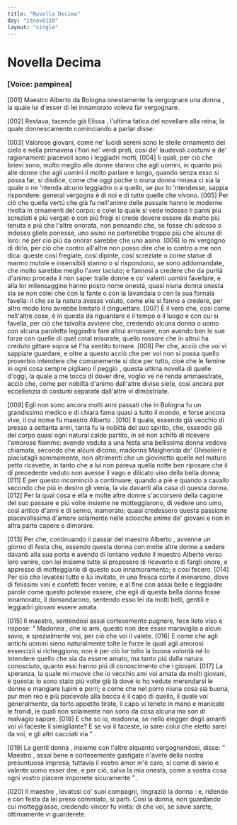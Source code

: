 ```yaml
---
title: "Novella Decima"
day: "itnov0110"
layout: "single"
---
```

<div id="nov0110" type="novella" who="pampinea">
 <h1>
  Novella Decima
 </h1>
 <p>
  <h3>
   [Voice: pampinea]
  </h3>
 </p>
 <argument>
  <p>
   <a name="p01100001">
    [001]
   </a>
   <name persref="maestroalberto" type="person">
    Maestro Alberto da Bologna
   </name>
   onestamente fa vergognare una
   <name persref="malgheridaghisolieri" type="person">
    donna
   </name>
   , la quale lui d'esser di lei innamorato voleva far vergognare.
  </p>
 </argument>
 <div3 type="commentary" who="author">
  <p>
   <a name="p01100002">
    [002]
   </a>
   Restava, tacendo gi&agrave;
   <name persref="elissa" type="person">
    Elissa
   </name>
   , l'ultima fatica del novellare alla reina; la quale donnescamente cominciando a parlar disse:
  </p>
 </div3>
 <div3 type="commentary" who="pampinea">
  <p>
   <a name="p01100003">
    [003]
   </a>
   Valorose giovani, come ne' lucidi sereni sono le stelle ornamento del cielo e nella primavera i fiori ne' verdi prati, cos&iacute; de' laudevoli costumi e de' ragionamenti piacevoli sono i leggiadri motti;
   <a name="p01100004">
    [004]
   </a>
   li quali, per ci&ograve; che brievi sono, molto meglio alle donne stanno che agli uomini, in quanto pi&uacute; alle donne che agli uomini il molto parlare e lungo, quando senza esso si possa far, si disdice, come che oggi poche o niuna donna rimasa ci sia la quale o ne 'ntenda alcuno leggiadro o a quello, se pur lo 'ntendesse, sappia rispondere: general vergogna &egrave; di noi e di tutte quelle che vivono.
   <a name="p01100005">
    [005]
   </a>
   Per ci&ograve; che quella vert&uacute; che gi&agrave; fu nell'anime delle passate hanno le moderne rivolta in ornamenti del corpo; e colei la quale si vede indosso li panni pi&uacute; screziati e pi&uacute; vergati e con pi&uacute; fregi si crede dovere essere da molto pi&uacute; tenuta e pi&uacute; che l'altre onorata, non pensando che, se fosse chi adosso o indosso gliele ponesse, uno asino ne porterebbe troppo pi&uacute; che alcuna di loro: n&eacute; per ci&ograve; pi&uacute; da onorar sarebbe che uno asino.
   <a name="p01100006">
    [006]
   </a>
   Io mi vergogno di dirlo, per ci&ograve; che contro all'altre non posso dire che io contro a me non dica: queste cos&iacute; fregiate, cos&iacute; dipinte, cos&iacute; screziate o come statue di marmo mutole e insensibili stanno o s&iacute; rispondono, se sono addomandate, che molto sarebbe meglio l'aver taciuto; e fannosi a credere che da purit&agrave; d'animo proceda il non saper tralle donne e co' valenti uomini favellare, e alla lor milensaggine hanno posto nome onest&agrave;, quasi niuna donna onesta sia se non colei che con la fante o con la lavandaia o con la sua fornaia favella: il che se la natura avesse voluto, come elle si fanno a credere, per altro modo loro avrebbe limitato il cinguettare.
   <a name="p01100007">
    [007]
   </a>
   &Egrave; il vero che, cos&iacute; come nell'altre cose, &egrave; in questa da riguardare e il tempo e il luogo e con cui si favella, per ci&ograve; che talvolta avviene che, credendo alcuna donna o uomo con alcuna paroletta leggiadra fare altrui arrossare, non avendo ben le sue forze con quelle di quel cotal misurate, quello rossore che in altrui ha creduto gittare sopra s&eacute; l'ha sentito tornare.
   <a name="p01100008">
    [008]
   </a>
   Per che, acci&ograve; che voi vi sappiate guardare, e oltre a questo acci&ograve; che per voi non si possa quello proverbio intendere che comunemente si dice per tutto, cio&egrave; che
   <seg type="proverb">
    le femine in ogni cosa sempre pigliano il peggio
   </seg>
   , questa ultima novella di quelle d'oggi, la quale a me tocca di dover dire, voglio ve ne renda ammaestrate, acci&ograve; che, come per nobilt&agrave; d'animo dall'altre divise siete, cos&iacute; ancora per eccellenzia di costumi separate dall'altre vi dimostriate.
  </p>
 </div3>
 <p>
  <a name="p01100009">
   [009]
  </a>
  Egli non sono ancora molti anni passati che in
  <name placeref="bologna" type="place">
   Bologna
  </name>
  fu un grandissimo medico e di chiara fama quasi a tutto il mondo, e forse ancora vive, il cui nome fu
  <name persref="maestroalberto" type="person">
   maestro Alberto
  </name>
  .
  <a name="p01100010">
   [010]
  </a>
  Il quale, essendo gi&agrave; vecchio di presso a settanta anni, tanta fu la nobilt&agrave; del suo spirito, che, essendo gi&agrave; del corpo quasi ogni natural caldo partito, in s&eacute; non schif&ograve; di ricevere l'amorose fiamme: avendo veduta a una festa una bellissima donna vedova chiamata, secondo che alcuni dicono, madonna
  <name persref="malgheridaghisolieri" type="person">
   Malgherida de' Ghisolieri
  </name>
  e piaciutagli sommamente, non altrimenti che un giovinetto quelle nel maturo petto ricevette, in tanto che a lui non pareva quella notte ben riposare che il d&iacute; precedente veduto non avesse il vago e dilicato viso della bella donna;
  <a name="p01100011">
   [011]
  </a>
  E per questo incominci&ograve; a continuare, quando a pi&egrave; e quando a cavallo secondo che pi&uacute; in destro gli venia, la via davanti alla casa di questa donna.
  <a name="p01100012">
   [012]
  </a>
  Per la qual cosa e ella e molte altre donne s'accorsero della cagione del suo passare e pi&uacute; volte insieme ne motteggiarono, di vedere uno umo, cos&iacute; antico d'anni e di senno, inamorato; quasi credessero questa passione piacevolissima d'amore solamente nelle sciocche anime de' giovani e non in altra parte capere e dimorare.
 </p>
 <p>
  <a name="p01100013">
   [013]
  </a>
  Per che, continuando il passar del
  <name persref="maestroalberto" type="person">
   maestro Alberto
  </name>
  , avvenne un giorno di festa che, essendo questa
  <name persref="malgheridaghisolieri" type="person">
   donna
  </name>
  con molte altre donne a sedere davanti alla sua porta e avendo di lontano veduto il
  <name persref="maestroalberto" type="person">
   maestro Alberto
  </name>
  verso loro venire, con lei insieme tutte si proposero di riceverlo e di fargli onore, e appresso di motteggiarlo di questo suo innamoramento; e cos&iacute; fecero.
  <a name="p01100014">
   [014]
  </a>
  Per ci&ograve; che levatesi tutte e lui invitato, in una fresca corte il menarono, dove di finissimi vini e confetti fecer venire; e al fine con assai belle e leggiadre parole come questo potesse essere, che egli di questa bella donna fosse innamorato, il domandarono, sentendo esso lei da molti belli, gentili e leggiadri giovani essere amata.
 </p>
 <p>
  <a name="p01100015">
   [015]
  </a>
  Il maestro, sentendosi assai cortesemente pugnere, fece lieto viso e rispose:
  <q direct="unspecified" who="maestroalberto">
   <name persref="malgheridaghisolieri" type="person">
    Madonna
   </name>
   , che io ami, questo non dee esser maraviglia a alcun savio, e spezialmente voi, per ci&ograve; che voi il valete.
   <a name="p01100016">
    [016]
   </a>
   E come che agli antichi uomini sieno naturalmente tolte le forze le quali agli amorosi essercizii si richeggiono, non &egrave; per ci&ograve; lor tolto la buona volont&agrave; n&eacute; lo intendere quello che sia da essere amato, ma tanto pi&uacute; dalla natura conosciuto, quanto essi hanno pi&uacute; di conoscimento che i giovani.
   <a name="p01100017">
    [017]
   </a>
   La speranza, la quale mi muove che io vecchio ami voi amata da molti giovani, &egrave; questa: io sono stato pi&uacute; volte gi&agrave; l&agrave; dove io ho vedute merendarsi le donne e mangiare lupini e porri; e come che nel porro niuna cosa sia buona, pur men reo e pi&uacute; piacevole alla bocca &egrave; il capo di quello, il quale voi generalmente, da torto appetito tirate, il capo vi tenete in mano e manicate le frondi, le quali non solamente non sono da cosa alcuna ma son di malvagio sapore.
   <a name="p01100018">
    [018]
   </a>
   E che so io, madonna, se nello elegger degli amanti voi vi faceste il simigliante? E se voi il faceste, io sarei colui che eletto sarei da voi, e gli altri cacciati via
  </q>
  .
 </p>
 <p>
  <a name="p01100019">
   [019]
  </a>
  La gentil
  <name persref="malgheridaghisolieri" type="person">
   donna
  </name>
  , insieme con l'altre alquanto vergognandosi, disse:
  <q direct="unspecified" who="malgheridaghisolieri">
   <name persref="maestroalberto" type="person">
    Maestro
   </name>
   , assai bene e cortesemente gastigate n'avete della nostra presuntuosa impresa; tuttavia il vostro amor m'&egrave; caro, s&iacute; come di savio e valente uomo esser dee, e per ci&ograve;, salva la mia onest&agrave;, come a vostra cosa ogni vostro piacere imponete sicuramente
  </q>
  .
 </p>
 <p>
  <a name="p01100020">
   [020]
  </a>
  <name persref="maestroalberto" type="person">
   Il maestro
  </name>
  , levatosi co' suoi compagni, ringrazi&ograve; la
  <name persref="malgheridaghisolieri" type="person">
   donna
  </name>
  : e, ridendo e con festa da lei preso commiato, si part&iacute;. Cos&iacute; la donna, non guardando cui motteggiasse, credendo vincer fu vinta: di che voi, se savie sarete, ottimamente vi guarderete.
 </p>
</div>
